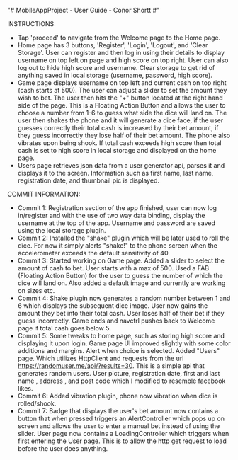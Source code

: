 "# MobileAppProject - User Guide - Conor Shortt #" 

INSTRUCTIONS:
- Tap 'proceed' to navigate from the Welcome page to the Home page.
- Home page has 3 buttons, 'Register', 'Login', 'Logout', and 'Clear Storage'. User can register and then log in using their details to     display username on top left on page and high score on top right. User can also log out to hide high score and username. Clear storage     to get rid of anything saved in local storage (username, password, high score).
- Game page displays username on top left and current cash on top right (cash starts at 500). The user can adjust a slider to set the       amount they wish to bet. The user then hits the "+" button located at the right hand side of the page. This is a Floating Action Button   and allows the user to choose a number from 1-6 to guess what side the dice will land on. The user then shakes the phone and it will       generate a dice face, if the user guesses correctly their total cash is increased by their bet amount, if they guess incorrectly they     lose half of their bet amount. The phone also vibrates upon being shook. If total cash exceeds high score then total cash is set to high   score in local storage and displayed on the home page.
- Users page retrieves json data from a user generator api, parses it and displays it to the screen. Information such as first name, last   name, registration date, and thumbnail pic is displayed.

COMMIT INFORMATION:

- Commit 1: Registration section of the app finished, user can now log in/register and with the use of two way data binding,
	display the username at the top of the app. Username and password are saved using the local storage plugin.
-	Commit 2: Installed the "shake" plugin which will be later used to roll the dice. For now it simply alerts "shake!" to the phone screen
	when the accelerometer exceeds the default sensitivity of 40.
-	Commit 3: Started working on Game page. Added a slider to select the amount of cash to bet. User starts with a max of 500.
	Used a FAB (Floating Action Button) for the user to guess the number of which the dice will land on. Also added a default image and
	currently are working on sizes etc.
-	Commit 4: Shake plugin now generates a random number between 1 and 6 which displays the subsequent dice image. 
	User now gains the amount they bet into their total cash.
	User loses half of their bet if they guess incorrectly.
	Game ends and navctrl pushes back to Welcome page if total cash goes below 5.
-	Commit 5: Some tweaks to home page, such as storing high score and displaying it upon login.
	Game page UI improved slightly with some color additions and margins. Alert when choice is selected.
	Added "Users" page. Which utilizes HttpClient and requests from the url https://randomuser.me/api/?results=30. This is a simple api that
	generates random users. User picture, registration date, first and last name , address , and post code which I modified to resemble     facebook likes.
-	Commit 6: Added vibration plugin, phone now vibration when dice is rolled/shook.
-	Commit 7: Badge that displays the user's bet amount now contains a button that when pressed triggers an AlertController which pops up on screen
	and allows the user to enter a manual bet instead of using the slider. User page now contains a LoadingController which triggers when first
	entering the User page. This is to allow the http get request to load before the user does anything.